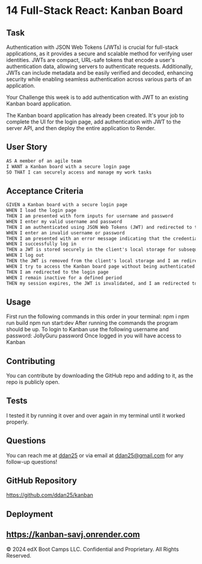 # 14 Full-Stack React: Kanban Board

## Task

Authentication with JSON Web Tokens (JWTs) is crucial for full-stack applications, as it provides a secure and scalable method for verifying user identities. JWTs are compact, URL-safe tokens that encode a user's authentication data, allowing servers to authenticate requests. Additionally, JWTs can include metadata and be easily verified and decoded, enhancing security while enabling seamless authentication across various parts of an application.

Your Challenge this week is to add authentication with JWT to an existing Kanban board application.

The Kanban board application has already been created. It's your job to complete the UI for the login page, add authentication with JWT to the server API, and then deploy the entire application to Render.

## User Story

```md
AS A member of an agile team
I WANT a Kanban board with a secure login page
SO THAT I can securely access and manage my work tasks
```

## Acceptance Criteria

```md
GIVEN a Kanban board with a secure login page
WHEN I load the login page
THEN I am presented with form inputs for username and password
WHEN I enter my valid username and password
THEN I am authenticated using JSON Web Tokens (JWT) and redirected to the main Kanban board page
WHEN I enter an invalid username or password
THEN I am presented with an error message indicating that the credentials are incorrect
WHEN I successfully log in
THEN a JWT is stored securely in the client's local storage for subsequent authenticated requests
WHEN I log out
THEN the JWT is removed from the client's local storage and I am redirected to the login page
WHEN I try to access the Kanban board page without being authenticated
THEN I am redirected to the login page
WHEN I remain inactive for a defined period
THEN my session expires, the JWT is invalidated, and I am redirected to the login page upon my next action
```

## Usage
First run the following commands in this order in your terminal:
npm i
npm run build
npm run start:dev
After running the commands the program should be up.
To login to Kanban use the following username and password:
JollyGuru
password
Once logged in you will have access to Kanban

## Contributing
You can contribute by downloading the GitHub repo and adding to it, as the repo is publicly open.

## Tests
I tested it by running it over and over again in my terminal until it worked properly.

## Questions
You can reach me at [ddan25](https://github.com/ddan25) or via email at ddan25@gmail.com for any follow-up questions!

## GitHub Repository
https://github.com/ddan25/kanban

## Deployment
https://kanban-savj.onrender.com
---
© 2024 edX Boot Camps LLC. Confidential and Proprietary. All Rights Reserved.
